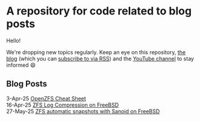 # A repository for code related to blog posts

Hello!

We're dropping new topics regularly. Keep an eye on this repository, [the blog](https://freebsdfoundation.org/blog) (which you can [subscribe to via RSS](https://freebsdfoundation.org/feed/)) and the [YouTube channel](https://www.youtube.com/@FreeBSDProject) to stay informed 😄

## Blog Posts

3-Apr-25 [OpenZFS Cheat Sheet](https://freebsdfoundation.org/blog/openzfs-cheat-sheet)  
16-Apr-25 [ZFS Log Compression on FreeBSD](https://freebsdfoundation.org/blog/zfs-log-compression-on-freebsd)   
27-May-25 [ZFS automatic snapshots with Sanoid on FreeBSD](https://freebsdfoundation.org/blog/zfs-automatic-snapshots-with-sanoid-on-freebsd/)   
